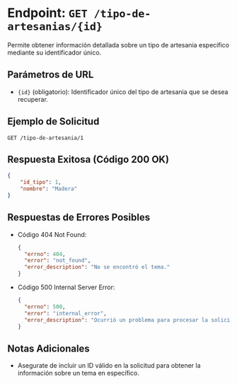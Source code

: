 # Endpoint: `GET /tipo-de-artesanias/{id}`

Permite obtener información detallada sobre un tipo de artesania específico mediante su identificador único.

## Parámetros de URL
- `{id}` (obligatorio): Identificador único del tipo de artesania que se desea recuperar.

## Ejemplo de Solicitud
```http
GET /tipo-de-artesania/1
```

## Respuesta Exitosa (Código 200 OK)
```json
{
    "id_tipo": 1,
    "nombre": "Madera"
}
```

## Respuestas de Errores Posibles
- Código 404 Not Found:

  ```json
  {
    "errno": 404,
    "error": "not_found",
    "error_description": "No se encontró el tema."
  }
  ```

- Código 500 Internal Server Error:
  ```json
  {
    "errno": 500,
    "error": "internal_error",
    "error_description": "Ocurrió un problema para procesar la solicitud"
  }
  ``` 

## Notas Adicionales

- Asegurate de incluir un ID válido en la solicitud para obtener la información
  sobre un tema en específico.